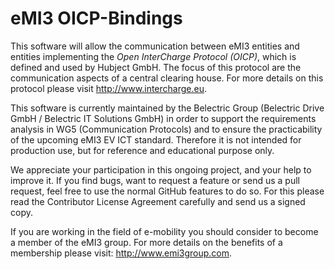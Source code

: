 eMI3 OICP-Bindings
==================

This software will allow the communication between eMI3 entities and entities implementing the _Open InterCharge Protocol (OICP)_, which is defined and used by Hubject GmbH. The focus of this protocol are the communication aspects of a central clearing house. For more details on this protocol please visit http://www.intercharge.eu.

This software is currently maintained by the Belectric Group (Belectric Drive GmbH / Belectric IT Solutions GmbH) in order to support the requirements analysis in WG5 (Communication Protocols) and to ensure the practicability of the upcoming eMI3 EV ICT standard. Therefore it is not intended for production use, but for reference and educational purpose only.

We appreciate your participation in this ongoing project, and your help to improve it. If you find bugs, want to request a feature or send us a pull request, feel free to use the normal GitHub features to do so. For this please read the Contributor License Agreement carefully and send us a signed copy.

If you are working in the field of e-mobility you should consider to become a member of the eMI3 group. For more details on the benefits of a membership please visit: http://www.emi3group.com.


